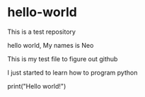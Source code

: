 # hello-world
This is a test repository

hello world, My names is Neo

This is my test file to figure out github

I just started to learn how to program python

print("Hello world!")

